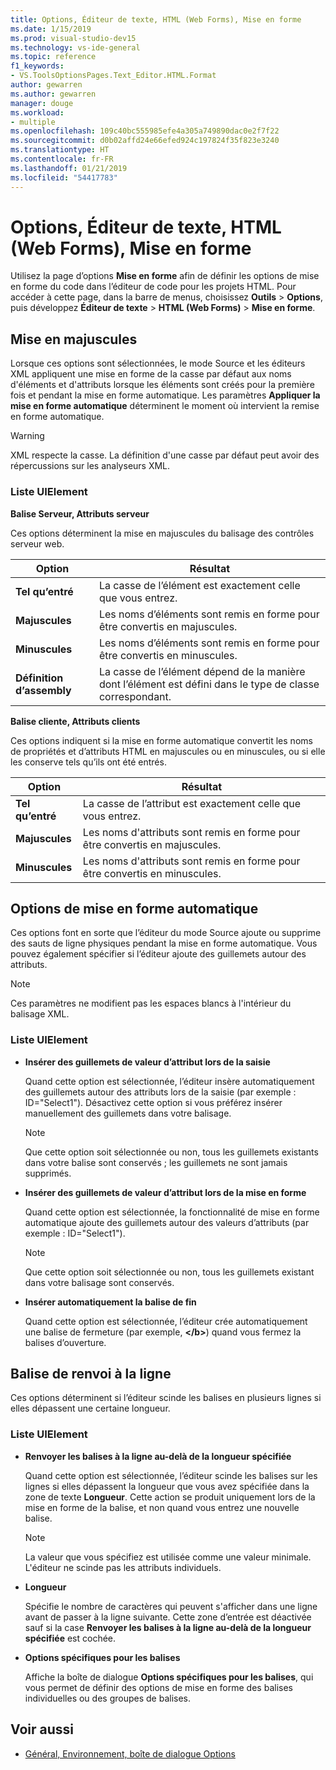 ```yaml
---
title: Options, Éditeur de texte, HTML (Web Forms), Mise en forme
ms.date: 1/15/2019
ms.prod: visual-studio-dev15
ms.technology: vs-ide-general
ms.topic: reference
f1_keywords:
- VS.ToolsOptionsPages.Text_Editor.HTML.Format
author: gewarren
ms.author: gewarren
manager: douge
ms.workload:
- multiple
ms.openlocfilehash: 109c40bc555985efe4a305a749890dac0e2f7f22
ms.sourcegitcommit: d0b02affd24e66efed924c197824f35f823e3240
ms.translationtype: HT
ms.contentlocale: fr-FR
ms.lasthandoff: 01/21/2019
ms.locfileid: "54417783"
---
```

# <a name="options-text-editor-html-web-forms-formatting"></a>Options, Éditeur de texte, HTML (Web Forms), Mise en forme

Utilisez la page d’options **Mise en forme** afin de définir les options de mise en forme du code dans l’éditeur de code pour les projets HTML. Pour accéder à cette page, dans la barre de menus, choisissez **Outils** > **Options**, puis développez **Éditeur de texte** > **HTML (Web Forms)** > **Mise en forme**.

## <a name="capitalization"></a>Mise en majuscules

Lorsque ces options sont sélectionnées, le mode Source et les éditeurs XML appliquent une mise en forme de la casse par défaut aux noms d'éléments et d'attributs lorsque les éléments sont créés pour la première fois et pendant la mise en forme automatique. Les paramètres **Appliquer la mise en forme automatique** déterminent le moment où intervient la remise en forme automatique.

> [!WARNING]
> XML respecte la casse. La définition d'une casse par défaut peut avoir des répercussions sur les analyseurs XML.

### <a name="uielement-list"></a>Liste UIElement

**Balise Serveur, Attributs serveur**

Ces options déterminent la mise en majuscules du balisage des contrôles serveur web.

|Option|Résultat|
|---------------------------------|------------------------------|
|**Tel qu’entré**|La casse de l’élément est exactement celle que vous entrez.|
|**Majuscules**|Les noms d’éléments sont remis en forme pour être convertis en majuscules.|
|**Minuscules**|Les noms d’éléments sont remis en forme pour être convertis en minuscules.|
|**Définition d’assembly**|La casse de l’élément dépend de la manière dont l’élément est défini dans le type de classe correspondant.|


**Balise cliente, Attributs clients**

Ces options indiquent si la mise en forme automatique convertit les noms de propriétés et d’attributs HTML en majuscules ou en minuscules, ou si elle les conserve tels qu’ils ont été entrés.

|Option|Résultat|
|---------------------------------|------------------------------|
|**Tel qu’entré**|La casse de l’attribut est exactement celle que vous entrez.|
|**Majuscules**|Les noms d'attributs sont remis en forme pour être convertis en majuscules.|
|**Minuscules**|Les noms d'attributs sont remis en forme pour être convertis en minuscules.|


## <a name="automatic-formatting-options"></a>Options de mise en forme automatique

Ces options font en sorte que l’éditeur du mode Source ajoute ou supprime des sauts de ligne physiques pendant la mise en forme automatique. Vous pouvez également spécifier si l’éditeur ajoute des guillemets autour des attributs.

> [!NOTE]
> Ces paramètres ne modifient pas les espaces blancs à l'intérieur du balisage XML.

### <a name="uielement-list"></a>Liste UIElement

- **Insérer des guillemets de valeur d’attribut lors de la saisie**

   Quand cette option est sélectionnée, l’éditeur insère automatiquement des guillemets autour des attributs lors de la saisie (par exemple : ID="Select1"). Désactivez cette option si vous préférez insérer manuellement des guillemets dans votre balisage.


   > [!NOTE]
   > Que cette option soit sélectionnée ou non, tous les guillemets existants dans votre balise sont conservés ; les guillemets ne sont jamais supprimés.

- **Insérer des guillemets de valeur d’attribut lors de la mise en forme**

   Quand cette option est sélectionnée, la fonctionnalité de mise en forme automatique ajoute des guillemets autour des valeurs d’attributs (par exemple : ID="Select1").

   > [!NOTE]
   > Que cette option soit sélectionnée ou non, tous les guillemets existant dans votre balisage sont conservés.

- **Insérer automatiquement la balise de fin**

   Quand cette option est sélectionnée, l’éditeur crée automatiquement une balise de fermeture (par exemple, **\</b>**) quand vous fermez la balises d’ouverture.

## <a name="tag-wrapping"></a>Balise de renvoi à la ligne

Ces options déterminent si l’éditeur scinde les balises en plusieurs lignes si elles dépassent une certaine longueur.

### <a name="uielement-list"></a>Liste UIElement

- **Renvoyer les balises à la ligne au-delà de la longueur spécifiée** 

   Quand cette option est sélectionnée, l’éditeur scinde les balises sur les lignes si elles dépassent la longueur que vous avez spécifiée dans la zone de texte **Longueur**. Cette action se produit uniquement lors de la mise en forme de la balise, et non quand vous entrez une nouvelle balise.

   > [!NOTE]
   > La valeur que vous spécifiez est utilisée comme une valeur minimale. L'éditeur ne scinde pas les attributs individuels.

- **Longueur**

   Spécifie le nombre de caractères qui peuvent s'afficher dans une ligne avant de passer à la ligne suivante. Cette zone d’entrée est déactivée sauf si la case **Renvoyer les balises à la ligne au-delà de la longueur spécifiée**  est cochée.

- **Options spécifiques pour les balises**

   Affiche la boîte de dialogue **Options spécifiques pour les balises**, qui vous permet de définir des options de mise en forme des balises individuelles ou des groupes de balises.

## <a name="see-also"></a>Voir aussi

- [Général, Environnement, boîte de dialogue Options](../../ide/reference/general-environment-options-dialog-box.md)